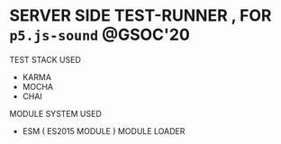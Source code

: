 
# SERVER SIDE TEST-RUNNER , FOR  `p5.js-sound` @GSOC'20

TEST  STACK USED 
* KARMA
* MOCHA 
* CHAI 

MODULE SYSTEM USED 
* ESM ( ES2015 MODULE ) MODULE LOADER 
